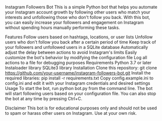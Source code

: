 Instagram Followers Bot
This is a simple Python bot that helps you automate your Instagram account growth by following other users who match your interests and unfollowing those who don't follow you back. With this bot, you can easily increase your followers and engagement on Instagram without spending hours manually performing these tasks.

Features
Follow users based on hashtags, locations, or user lists
Unfollow users who don't follow you back after a certain period of time
Keep track of your followers and unfollowed users in a SQLite database
Automatically adjust the delay between actions to avoid Instagram's limits
Easily customize the bot's behavior by modifying the configuration file
Log all actions to a file for debugging purposes
Requirements
Python 3.7 or later
Instaloader library
SQLite3 library
Installation
Clone this repository: git clone https://github.com/your-username/instagram-followers-bot.git
Install the required libraries: pip install -r requirements.txt
Copy config.example.ini to config.ini and edit it with your Instagram credentials and desired settings
Usage
To start the bot, run python bot.py from the command line. The bot will start following users based on your configuration file. You can also stop the bot at any time by pressing Ctrl+C.

Disclaimer
This bot is for educational purposes only and should not be used to spam or harass other users on Instagram. Use at your own risk.

